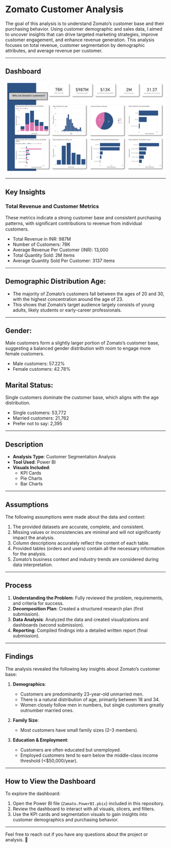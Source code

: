 # Zomato Customer Analysis

The goal of this analysis is to understand Zomato’s customer base and their purchasing behavior. Using customer demographic and sales data, I aimed to uncover insights that can drive targeted marketing strategies, improve customer engagement, and enhance revenue generation. This analysis focuses on total revenue, customer segmentation by demographic attributes, and average revenue per customer.

---

## Dashboard

![Zomato Dashboard](https://github.com/Parkerjcow/Data_projects_Tripleten/blob/07e083d1db271c9f1ccf489447858529d44bfbe2/Zamato%20Customer%20Analysis%20Dashboard.png)

---

## Key Insights

### Total Revenue and Customer Metrics
These metrics indicate a strong customer base and consistent purchasing patterns, with
signiﬁcant contributions to revenue from individual customers.
 - Total Revenue in INR: 987M
- Number of Customers: 78K
- Average Revenue Per Customer (INR): 13,000
- Total Quantity Sold: 2M items
- Average Quantity Sold Per Customer: 3137 items

---

## Demographic Distribution Age:

- The majority of Zomato’s customers fall between the ages of 20 and 30, with the highest concentration around the age of 23.
- This shows that Zomato’s target audience largely consists of young adults, likely students or early-career professionals.
---

## Gender:
Male customers form a slightly larger portion of Zomato’s customer base, suggesting a balanced gender distribution with room to engage more female customers.
- Male customers: 57.22%
- Female customers: 42.78%

## Marital Status:
Single customers dominate the customer base, which aligns with the age distribution.
- Single customers: 53,772
- Married customers: 21,762
- Prefer not to say: 2,395

---

## Description

- **Analysis Type**: Customer Segmentation Analysis
- **Tool Used**: Power BI
- **Visuals Included**:
  - KPI Cards
  - Pie Charts
  - Bar Charts

---

## Assumptions

The following assumptions were made about the data and context:
1. The provided datasets are accurate, complete, and consistent.
2. Missing values or inconsistencies are minimal and will not significantly impact the analysis.
3. Column descriptions accurately reflect the content of each table.
4. Provided tables (orders and users) contain all the necessary information for the analysis.
5. Zomato’s business context and industry trends are considered during data interpretation.

---

## Process

1. **Understanding the Problem**: Fully reviewed the problem, requirements, and criteria for success.
2. **Decomposition Plan**: Created a structured research plan (first submission).
3. **Data Analysis**: Analyzed the data and created visualizations and dashboards (second submission).
4. **Reporting**: Compiled findings into a detailed written report (final submission).

---

## Findings

The analysis revealed the following key insights about Zomato’s customer base:

1. **Demographics**:
   - Customers are predominantly 23-year-old unmarried men.
   - There is a natural distribution of age, primarily between 18 and 34.
   - Women closely follow men in numbers, but single customers greatly outnumber married ones.

2. **Family Size**:
   - Most customers have small family sizes (2–3 members).

3. **Education & Employment**:
   - Customers are often educated but unemployed.
   - Employed customers tend to earn below the middle-class income threshold (\<$50,000/year).

---

## How to View the Dashboard

To explore the dashboard:
1. Open the Power BI file (`Zamato.PowerBI.pbix`) included in this repository.
2. Review the dashboard to interact with all visuals, slicers, and filters.
3. Use the KPI cards and segmentation visuals to gain insights into customer demographics and purchasing behavior.

---

Feel free to reach out if you have any questions about the project or analysis. 🎉

